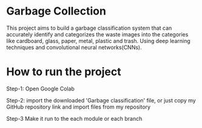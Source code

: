 # Garbage Collection

This project aims to build a garbage classification system that can accurately identify and categorizes the waste images into the categories like cardboard, glass, paper, metal, plastic and trash. Using deep learning techniques and convolutional neural networks(CNNs).

# How to run the project

Step-1: Open Google Colab

Step-2: import the downloaded 'Garbage classification' file, or just copy my GitHub repository link and import files from my repository 

Step-3 Make it run to the each module or each branch

